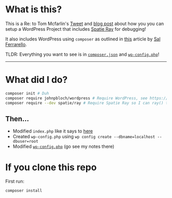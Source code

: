 # What is this?

This is a Re: to Tom Mcfarlin's [Tweet](https://twitter.com/tommcfarlin/status/1479499427429687299) and [blog post](https://tommcfarlin.com/ray-per-project-at-an-application-level/) about how you you can setup a WordPress Project that includes [Spatie Ray](https://spatie.be/products/ray) for debugging!

It also includes WordPress using `composer` as outlined in [this](https://salferrarello.com/install-wordpress-with-composer/) article by [Sal Ferrarello](https://salferrarello.com/).

TLDR: Everything you want to see is in [`composer.json`](composer.json) and [`wp-config.php`](wordpress/wp-config.php)!

---

# What did I do?

```bash
composer init # Duh
composer require johnpbloch/wordpress # Require WordPress, see https://salferrarello.com/install-wordpress-with-composer/
composer require --dev spatie/ray # Require Spatie Ray so I can ray() things...
```

## Then...

- Modified `index.php` like it says to [here](https://salferrarello.com/install-wordpress-with-composer/)
- Created `wp-config.php` using `wp config create --dbname=localhost --dbuser=root`
- Modified [`wp-config.php`](wordpress/wp-config.php) (go see my notes there)

# If you clone this repo

First run:

```
composer install
```
